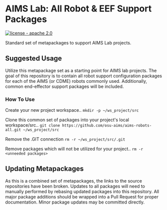 # AIMS Lab: All Robot & EEF Support Packages

[![license - apache 2.0](https://img.shields.io/:license-Apache%202.0-yellowgreen.svg)](https://opensource.org/licenses/Apache-2.0)

Standard set of metapackages to support AIMS Lab projects.


## Suggested Usage

Utilize this metapackage set as a starting point for AIMS lab projects. The goal of this repository is to contain all robot support configuration packages for each of the AIMS (or CDME) robots commonly used. Additionally, common end-effector support packages will be included.


### How To Use

Create your new project workspace..
`mkdir -p ~/ws_project/src`

Clone this common set of packages into your project's local workspace/src..
`git clone https://github.com/osu-aims/aims-robots-all.git ~/ws_project/src`

Remove the .GIT connection
`rm -r ~/ws_project/src/.git`

Remove packages which will not be utilized for your project..
`rm -r <unneeded packages>`


## Updating Metapackages

As this is a combined set of metapackages, the links to the source repositories have been broken. Updates to all packages will need to manually performed by rebasing updated packages into this repository. All major package additions should be wrapped into a Pull Request for proper documentation. Minor package updates may be committed directly.
